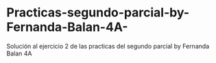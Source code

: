 # Practicas-segundo-parcial-by-Fernanda-Balan-4A-
Solución al ejercicio 2 de las practicas del segundo parcial by Fernanda Balan 4A 
